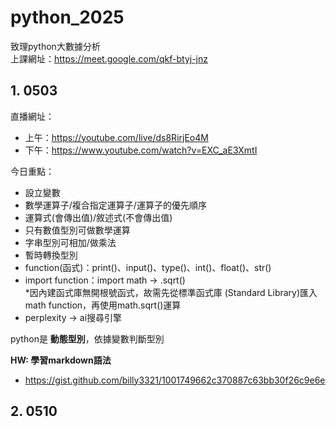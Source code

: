 # python_2025
致理python大數據分析  
上課網址：https://meet.google.com/qkf-btyj-jnz

## 1. 0503

直播網址：
- 上午：https://youtube.com/live/ds8RirjEo4M
- 下午：https://www.youtube.com/watch?v=EXC_aE3XmtI

今日重點：
- 設立變數
- 數學運算子/複合指定運算子/運算子的優先順序
- 運算式(會傳出值)/敘述式(不會傳出值)
- 只有數值型別可做數學運算
- 字串型別可相加/做乘法
- 暫時轉換型別
- function(函式)：print()、input()、type()、int()、float()、str()
- import function：import math -> .sqrt()  
   *因內建函式庫無開根號函式，故需先從標準函式庫 (Standard Library)匯入math function，再使用math.sqrt()運算
- perplexity -> ai搜尋引擎

python是 __動態型別__，依據變數判斷型別

__HW: 學習markdown語法__
- https://gist.github.com/billy3321/1001749662c370887c63bb30f26c9e6e


## 2. 0510
